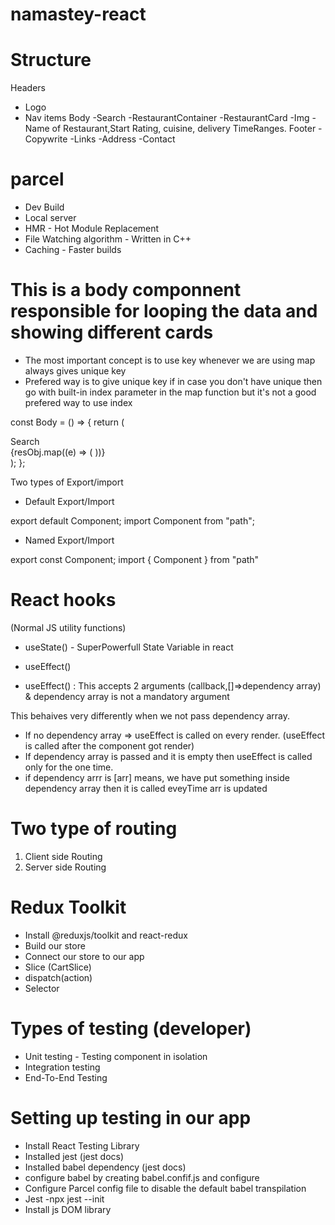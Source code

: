 # namastey-react

# Structure

Headers

- Logo
- Nav items
  Body
  -Search
  -RestaurantContainer
  -RestaurantCard
  -Img
  -Name of Restaurant,Start Rating, cuisine, delivery TimeRanges.
  Footer
  -Copywrite
  -Links
  -Address
  -Contact

# parcel

- Dev Build
- Local server
- HMR - Hot Module Replacement
- File Watching algorithm - Written in C++
- Caching - Faster builds

# This is a body componnent responsible for looping the data and showing different cards

- The most important concept is to use key whenever we are using map always gives unique key
- Prefered way is to give unique key if in case you don't have unique then go with built-in index parameter in the map function but it's not a good prefered way to use index

const Body = () => {
return (

<div className="body">
<div className="search">Search</div>
<div className="restaurant-container">
{resObj.map((e) => (
<RestaurantCard key={e.info.id} resData={e} />
))}
</div>
</div>
);
};

Two types of Export/import

- Default Export/Import

export default Component;
import Component from "path";

- Named Export/Import

export const Component;
import { Component } from "path"

# React hooks

(Normal JS utility functions)

- useState() - SuperPowerfull State Variable in react
- useEffect()

- useEffect() : This accepts 2 arguments (callback,[]=>dependency array) & dependency array is not a mandatory argument

This behaives very differently when we not pass dependency array.

- If no dependency array => useEffect is called on every render. (useEffect is called after the component got render)
- If dependency array is passed and it is empty then useEffect is called only for the one time.
- if dependency arrr is [arr] means, we have put something inside dependency array then it is called eveyTime arr is updated

# Two type of routing

1. Client side Routing
2. Server side Routing

# Redux Toolkit

- Install @reduxjs/toolkit and react-redux
- Build our store
- Connect our store to our app
- Slice (CartSlice)
- dispatch(action)
- Selector

# Types of testing (developer)

- Unit testing - Testing component in isolation
- Integration testing
- End-To-End Testing

# Setting up testing in our app

- Install React Testing Library
- Installed jest (jest docs)
- Installed babel dependency (jest docs)
- configure babel by creating babel.confif.js and configure
- Configure Parcel config file to disable the default babel transpilation
- Jest -npx jest --init
- Install js DOM library